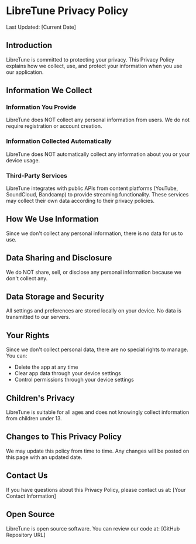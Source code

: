 # LibreTune Privacy Policy

Last Updated: [Current Date]

## Introduction

LibreTune is committed to protecting your privacy. This Privacy Policy explains how we collect, use, and protect your information when you use our application.

## Information We Collect

### Information You Provide
LibreTune does NOT collect any personal information from users. We do not require registration or account creation.

### Information Collected Automatically
LibreTune does NOT automatically collect any information about you or your device usage.

### Third-Party Services
LibreTune integrates with public APIs from content platforms (YouTube, SoundCloud, Bandcamp) to provide streaming functionality. These services may collect their own data according to their privacy policies.

## How We Use Information

Since we don't collect any personal information, there is no data for us to use.

## Data Sharing and Disclosure

We do NOT share, sell, or disclose any personal information because we don't collect any.

## Data Storage and Security

All settings and preferences are stored locally on your device. No data is transmitted to our servers.

## Your Rights

Since we don't collect personal data, there are no special rights to manage. You can:
- Delete the app at any time
- Clear app data through your device settings
- Control permissions through your device settings

## Children's Privacy

LibreTune is suitable for all ages and does not knowingly collect information from children under 13.

## Changes to This Privacy Policy

We may update this policy from time to time. Any changes will be posted on this page with an updated date.

## Contact Us

If you have questions about this Privacy Policy, please contact us at:
[Your Contact Information]

## Open Source

LibreTune is open source software. You can review our code at:
[GitHub Repository URL]